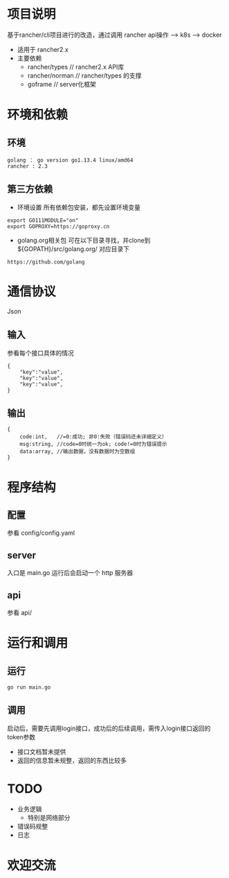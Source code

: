 

# 项目说明
基于rancher/cli项目进行的改造，通过调用 rancher api操作 --> k8s --> docker
* 适用于 rancher2.x
* 主要依赖
    * rancher/types       // rancher2.x API库
    * rancher/norman      // rancher/types 的支撑
    * goframe             // server化框架

# 环境和依赖
## 环境
    golang ： go version go1.13.4 linux/amd64
    rancher : 2.3

## 第三方依赖

* 环境设置
所有依赖包安装，都先设置环境变量
```shell
export GO111MODULE="on"
export GOPROXY=https://goproxy.cn
```

* golang.org相关包
可在以下目录寻找，并clone到 ${GOPATH}/src/golang.org/ 对应目录下
```shell
https://github.com/golang
```

# 通信协议
Json
## 输入
参看每个接口具体的情况
```shell
{
    "key":"value",
    "key":"value",
    "key":"value",
}
```

## 输出
```shell
{
    code:int,   //=0:成功; 非0:失败（错误码还未详细定义）
    msg:string, //code=0时统一为ok; code!=0时为错误提示
    data:array, //输出数据，没有数据时为空数组
}
```

# 程序结构
## 配置
参看 config/config.yaml

## server
入口是 main.go
运行后会启动一个 http 服务器

## api
参看 api/


# 运行和调用
## 运行
```shell
go run main.go
```

## 调用
启动后，需要先调用login接口，成功后的后续调用，需传入login接口返回的token参数
* 接口文档暂未提供
* 返回的信息暂未规整，返回的东西比较多             


# TODO
* 业务逻辑
    - 特别是网络部分
* 错误码规整
* 日志

# 欢迎交流
